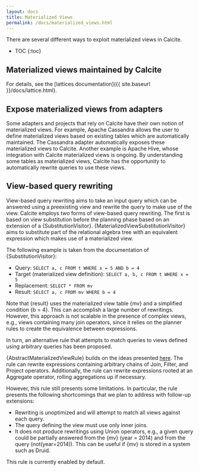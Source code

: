 ```yaml
---
layout: docs
title: Materialized Views
permalink: /docs/materialized_views.html
---
```

<!--
{% comment %}
Licensed to the Apache Software Foundation (ASF) under one or more
contributor license agreements.  See the NOTICE file distributed with
this work for additional information regarding copyright ownership.
The ASF licenses this file to you under the Apache License, Version 2.0
(the "License"); you may not use this file except in compliance with
the License.  You may obtain a copy of the License at

http://www.apache.org/licenses/LICENSE-2.0

Unless required by applicable law or agreed to in writing, software
distributed under the License is distributed on an "AS IS" BASIS,
WITHOUT WARRANTIES OR CONDITIONS OF ANY KIND, either express or implied.
See the License for the specific language governing permissions and
limitations under the License.
{% endcomment %}
-->

There are several different ways to exploit materialized views in Calcite.

* TOC
{:toc}

## Materialized views maintained by Calcite

For details, see the [lattices documentation]({{ site.baseurl }}/docs/lattice.html).

## Expose materialized views from adapters

Some adapters and projects that rely on Calcite have their own notion of materialized views.
For example, Apache Cassandra allows the user to define materialized views based on existing tables which are automatically maintained.
The Cassandra adapter automatically exposes these materialized views to Calcite.
Another example is Apache Hive, whose integration with Calcite materialized views is ongoing.
By understanding some tables as materialized views, Calcite has the opportunity to automatically rewrite queries to use these views.

## View-based query rewriting

View-based query rewriting aims to take an input query which can be answered using a preexisting view and rewrite the query to make use of the view.
Calcite employs two forms of view-based query rewriting.
The first is based on view substitution before the planning phase based on an extension of a {SubstitutionVisitor}.
{MaterializedViewSubstitutionVisitor} aims to substitute part of the relational algebra tree with an equivalent expression which makes use of a materialized view.

The following example is taken from the documentation of {SubstitutionVisitor}:

 * Query: `SELECT a, c FROM t WHERE x = 5 AND b = 4`
 * Target (materialized view definition): `SELECT a, b, c FROM t WHERE x = 5`
 * Replacement: `SELECT * FROM mv`
 * Result: `SELECT a, c FROM mv WHERE b = 4`

Note that {result} uses the materialized view table {mv} and a simplified condition {b = 4}.
This can accomplish a large number of rewritings.
However, this approach is not scalable in the presence of complex views, e.g., views containing many join operators, 
since it relies on the planner rules to create the equivalence between expressions.

In turn, an alternative rule that attempts to match queries to views defined using arbitrary queries 
has been proposed.

{AbstractMaterializedViewRule} builds on the ideas presented [here](http://citeseerx.ist.psu.edu/viewdoc/summary?doi=10.1.1.95.113).
The rule can rewrite expressions containing arbitrary chains of Join, Filter, and Project operators.
Additionally, the rule can rewrite expressions rooted at an Aggregate operator, rolling aggregations up if necessary.

However, this rule still presents some limitations. In particular, the rule presents the following
shortcomings that we plan to address with follow-up extensions:

* Rewriting is unoptimized and will attempt to match all views against each query.
* The query defining the view must use only inner joins.
* It does not produce rewritings using Union operators, e.g., a given query could be partially answered from the
{mv} (year = 2014) and from the query (not(year=2014)). This can be useful if {mv} is stored in a system such as
Druid.

This rule is currently enabled by default.
